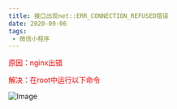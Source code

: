 ```yaml
---
title: 接口出现net::ERR_CONNECTION_REFUSED错误
date: 2020-09-06
tags:
 - 微信小程序
---
```


<p style="color:red">原因：nginx出错</p>

<p style="color:red">解决：在root中运行以下命令</p>

![Image](/img/nginx.png)